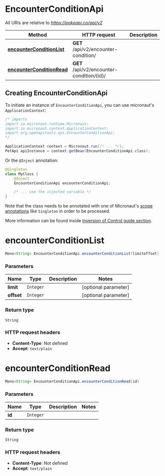 # EncounterConditionApi

All URIs are relative to *https://pokeapi.co/api/v2*

Method | HTTP request | Description
------------- | ------------- | -------------
[**encounterConditionList**](EncounterConditionApi.md#encounterConditionList) | **GET** /api/v2/encounter-condition/ | 
[**encounterConditionRead**](EncounterConditionApi.md#encounterConditionRead) | **GET** /api/v2/encounter-condition/{id}/ | 


## Creating EncounterConditionApi

To initiate an instance of `EncounterConditionApi`, you can use micronaut's `ApplicationContext`:
```java
/* imports
import io.micronaut.runtime.Micronaut;
import io.micronaut.context.ApplicationContext;
import org.openapitools.api.EncounterConditionApi;
*/

ApplicationContext context = Micronaut.run(/* ... */);
PetApi apiInstance = context.getBean(EncounterConditionApi.class);
```

Or the `@Inject` annotation:
```java
@Singleton
class MyClass {
    @Inject
    EncounterConditionApi encounterConditionApi;

    /* ... use the injected variable */
}
```
Note that the class needs to be annotated with one of Micronaut's [scope annotations](https://docs.micronaut.io/latest/guide/#scopes) like `Singleton` in order to be processed.

More information can be found inside [Inversion of Control guide section](https://docs.micronaut.io/latest/guide/#ioc).

<a name="encounterConditionList"></a>
# **encounterConditionList**
```java
Mono<String> EncounterConditionApi.encounterConditionList(limitoffset)
```



### Parameters
Name | Type | Description  | Notes
------------- | ------------- | ------------- | -------------
 **limit** | `Integer`|  | [optional parameter]
 **offset** | `Integer`|  | [optional parameter]


### Return type
`String`



### HTTP request headers
 - **Content-Type**: Not defined
 - **Accept**: `text/plain`

<a name="encounterConditionRead"></a>
# **encounterConditionRead**
```java
Mono<String> EncounterConditionApi.encounterConditionRead(id)
```



### Parameters
Name | Type | Description  | Notes
------------- | ------------- | ------------- | -------------
 **id** | `Integer`|  |


### Return type
`String`



### HTTP request headers
 - **Content-Type**: Not defined
 - **Accept**: `text/plain`

